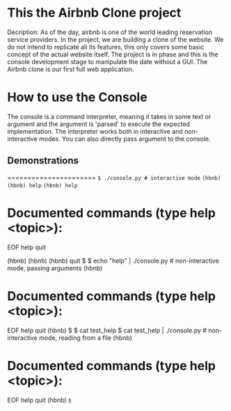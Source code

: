 # This the Airbnb Clone project
Decription: As of the day, airbnb is one of the world leading reservation
service providers. In the project, we are building a clone of the website.
We do not intend to replicate all its features, this only covers some basic
concept of the actual website itself.
The project is in phase and this is the console development stage to manipulate
the date without a GUI.
The Airbnb clone is our first full web application.

How to use the Console
=======================
The console is a command interpreter, meaning it takes in some text or argument
and the argument is 'parsed' to execute the expected implementation.
The interpreter works both in interactive and non-interactive modes.
You can also directly pass argument to the console.

## Demonstrations
======================
`$ ./console.py # interactive mode`
`(hbnb)`
`(hbnb) help`
`(hbnb) help`

 Documented commands (type help \<topic\>):
========================================
 EOF  help  quit

 (hbnb)
 (hbnb)
 (hbnb) quit
 $
 $ echo "help" | ./console.py	# non-interactive mode, passing arguments
 (hbnb)

 Documented commands (type help \<topic\>):
========================================
 EOF  help  quit
 (hbnb)
 $
 $ cat test_help
 $ cat test_help | ./console.py     # non-interactive mode, reading from a file
 (hbnb)

 Documented commands (type help \<topic\>):
========================================
 EOF  help  quit
 (hbnb)
 `$`